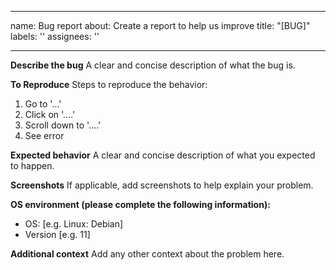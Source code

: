 <!---
SPDX-FileCopyrightText: 2022 Brian Calhoun <brian@bemorehuman.org>
SPDX-License-Identifier: CC-1.0
-->

---
name: Bug report
about: Create a report to help us improve
title: "[BUG]"
labels: ''
assignees: ''

---

**Describe the bug**
A clear and concise description of what the bug is.

**To Reproduce**
Steps to reproduce the behavior:
1. Go to '...'
2. Click on '....'
3. Scroll down to '....'
4. See error

**Expected behavior**
A clear and concise description of what you expected to happen.

**Screenshots**
If applicable, add screenshots to help explain your problem.

**OS environment (please complete the following information):**
 - OS: [e.g. Linux: Debian]
 - Version [e.g. 11]

**Additional context**
Add any other context about the problem here.
